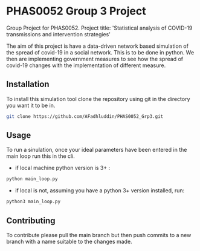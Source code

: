 # PHAS0052 Group 3 Project

Group Project for PHAS0052. Project title: 'Statistical analysis of COVID-19 transmissions and intervention strategies'

The aim of this project is have a data-driven network based simulation of the spread of covid-19 in a social network. This is to be done in python. 
We then are implementing government measures to see how the spread of covid-19 changes with the implementation of different measure. 

## Installation

To install this simulation tool clone the repository using git in the directory you want it to be in.

```bash
git clone https://github.com/AFadhluddin/PHAS0052_Grp3.git
```

## Usage

To run a sinulation, once your ideal parameters have been entered in the main loop run this in the cli.

- if local machine python version is 3+ :

```bash
python main_loop.py
```

- if local is not, assuming you have a python 3+ version installed, run:

```bash
python3 main_loop.py
```

## Contributing
To contribute please pull the main branch but then push commits to a new branch with a name suitable to the changes made.
